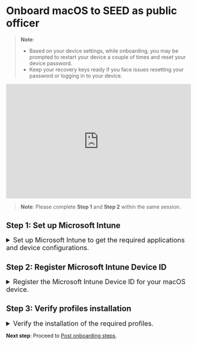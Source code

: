 # Onboard macOS to SEED as public officer

<!-- This page is linked in the TechPass portal-Register Intune Device ID, so please do not rename this file. -->

> **Note**:
>- Based on your device settings, while onboarding, you may be prompted to restart your device a couple of times and reset your device password.
>- Keep your recovery keys ready if you face issues resetting your password or logging in to your device.

<!--<ifigure>
<iframe title="YouTubeVideoPlayer" src="https://www.youtube.com/embed/P9R5RiMpaVU?showinfo=0" height="640" width="960" frameborder="0" allow="accelerometer; autoplay; encrypted-media; gyroscope; picture-in-picture" allowfullscreen></iframe>
</ifigure>-->

<div style="position:relative;padding-bottom:56.25%;padding-top:30px;height:0;overflow:hidden;">
<iframe style="position:absolute;top:0;left:0;width:100%;height:100%;" src="https://www.youtube.com/embed/P9R5RiMpaVU" title="YouTube video player" frameborder="0" allow="accelerometer; autoplay; clipboard-write; encrypted-media; gyroscope; picture-in-picture; web-share" allowfullscreen></iframe>
</div>


> **Note**: Please complete **Step 1** and **Step 2** within the same session.

## Step 1: Set up Microsoft Intune

<details>
  <summary style="font-size:18px">Set up Microsoft Intune to get the required applications and device configurations.</summary><br>

  1. Download and install [**Company Portal**](https://go.microsoft.com/fwlink/?linkid=853070).

  2. Open the **Company Portal** application and click **Sign in**.

  3. Enter your organisational email address and click **Next**.

  <img src="./images/wog-login-email-address.png" width=50% height=50%>

  4. Open the authenticator app on your mobile phone and view your **SG Govt M365 profile**. A one-time password will be displayed. 
  5. Go back to your computer and enter this one-time password as the **Verification code** and click **Sign in**.

  <img src="./images/wog-login-otp.png" width=50% height=50%>

  A number will be displayed on your computer.

  <img src="./images/approve-tp-login-via-number.png" width=50% height=50%>
  
  
  6. Go back to the authenticator app and enter this number to sign in to your TechPass account. 
  7. Click **Begin**.

  <img src="./images/begin-po.png">

  8. Review privacy information and then click **Continue**.

  <img src="./images/review-privacy-info-blurred-po.png">

  9. On the **Install management profile** page, click **Download profile**.

  <img src="./images/install-management-profile-po.png">

  10. Click **Install** and follow the on-screen instructions.

  <img src="./images/profile-1-po.png">

  

</details>

## Step 2: Register Microsoft Intune Device ID

<details>
  <summary style="font-size:18px">Register the Microsoft Intune Device ID for your macOS device.</summary><br>

?> - This step is mandatory for users using a public officer onboarding flow. <br>- When you submit your Intune Device ID, the required SEED components and configurations will be installed on the device you are onboarding to SEED.

!> If you do not have **non-SE GSIB** device:<br>1. Complete substeps 1 and 2 to get your Intune Device ID.<br>2. Submit a [support request](https://go.gov.sg/techpass-sr) to register your Intune Device ID.  


1. Open **Terminal** and run the following commands:

```
intune_id="$(security find-certificate -a /Library/Keychains/System.keychain | egrep -B 4 '\"issu\"<blob>=.+MICROSOFT INTUNE MDM DEVICE CA' | grep alis | cut -d '"' -f 4)"
if [ -z "$intune_id" ]
then
    echo "Intune ID not found"
    return
fi

num_candidates="$(echo "$intune_id" | wc -l | xargs echo -n)"
if [ "$num_candidates" -eq 1 ]
then
    echo "$intune_id"
    return
fi

old_ifs="$IFS"
IFS='\n'
actual_id="Intune ID not found"
curr_latest_end_date_unix=0
while read id
do
    end_date="$(security find-certificate -c "$id" -p /Library/Keychains/System.keychain | openssl x509 -noout -enddate | cut -d '=' -f 2)"
    end_date_unix="$(date -j -f "%b %e %H:%M:%S %Y %Z" "$end_date" "+%s")"
    if [ "$end_date_unix" -ge "$curr_latest_end_date_unix" ]
    then
        actual_id="$id"
        curr_latest_end_date_unix="$end_date_unix"
    fi
done <<< "$intune_id"

IFS="$old_ifs"
echo "$actual_id"
```
2. Take note of the Intune Device ID that is displayed on the Terminal window.

<img src="./images/macos-find-org-id-2.png">


3. On your **non-SE GSIB** device, go to the [TechPass portal](https://portal.techpass.gov.sg/secure/account/profile) > **My Account** > **Profile**.
4. Click **Onboard device to SEED** and follow the on-screen instructions to submit this Intune Device ID. 

!> - Keep the device connected to the Internet so that Intune is able to install the required SEED components and configurations.<br>- If your onboarding is successful, within two hours, you should receive a successfully onboarded email to  your organisational email address.<br>- If you don't receive this email after two hours, submit an [incident request](https://go.gov.sg/techpass-sr).

</details>

## Step 3: Verify profiles installation

<details>
  <summary style="font-size:18px">Verify the  installation of the required profiles.</summary><br>

1. Go to the **Apple menu** > **System Settings** > **Privacy and Security**.
2. Select **Profiles** on the right pane. You should be able to see the following profiles.

- Credential Profile
- Custom Preferences Profile - com.cloudflaare.warp
- Custom Preferences Profile -com.microsoft.wdav
- GCC2 ATP Full Disk Access
- GCC2 ATP Kernel Extensions - Custom
- GCC2 ATP Network Filter
- GCC2 ATP Notifications
- GCC2 ATP Onboarding
- Intune MDM Agent SCEP Profile
- Management Profile
- Passcode Profile
- Privacy Preferences Policy Profile
- System Extension Profile

<img src="./images/list-of-profiles.png" width=50% height=50%>



</details>

**Next step**: Proceed to [Post onboarding steps](post-onboarding-instructions/post-onboarding-steps-and-verification).



<!--
  >**Tip**:
   >- If **Profiles** page is not displayed, go to the **Apple** menu > **System Preferences** > **Profiles**.
   >- If **Management Profile** is not displayed, then from the left side menu, select **Management Profile**.
   

  !> If you are a public officer, complete all the substeps in [Step 2: Register the Microsoft Intune Device ID for your macOS device](https://docs.developer.tech.gov.sg/docs/security-suite-for-engineering-endpoint-devices/onboard-device/mac-os?id=step-2-register-microsoft-intune-device-id-only-for-gsib-users-onboarding-their-internet-device) to get the profiles installed. 

  If you are a vendor or a contractor, the required configuration profiles will be installed as shown below. If profile installation fails, refer to [Common onboarding issues for macOS users](faqs/common-onboarding-issues).

  <kbd>![list-of-profiles](./images/onboarding-for-macos/list-of-profiles.png)</kbd>

  9. Open the **Company Portal** application again.

  10. You will see the success message. Click **Done**.

  <kbd>![all-set](./images/onboarding-for-macos/all-set-2.png)</kbd> 

  intune device id notes: This step is applicable only if you have a GSIB device and your TechPass ID is the same as your organisation email address. In other words, this is applicable for users whose TechPass ID's domain **is not** ```techpass.gov.sg```.



- Skip the following steps if your TechPass ID belongs to the TechPass AAD and has its domain as *techpass.gov.sg*. For example, *peter_wilson<span>@</span>techpass.gov.sg*.

-->

